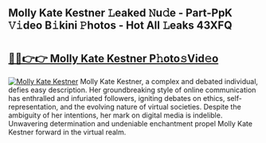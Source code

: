 ## Molly Kate Kestner 𝙻eaked 𝙽u𝚍e - Part-PpK 𝚅𝚒deo B𝚒kini 𝙿hotos - Hot All 𝙻eaks 43XFQ

# <h2><a href="http://ld13b2.urlbe.top/?page=Molly+Kate+Kestner">🔗🔗👉👉 Molly Kate Kestner P𝚑oto𝚜Vid𝚎o</a></h2>

[![Molly Kate Kestner](https://i.imgur.com/eBuTRDB.gif)](http://ld13b2.urlbe.top/?page=Molly+Kate+Kestner)
Molly Kate Kestner, a complex and debated individual, defies easy description. Her groundbreaking style of online communication has enthralled and infuriated followers, igniting debates on ethics, self-representation, and the evolving nature of virtual societies. Despite the ambiguity of her intentions, her mark on digital media is indelible. Unwavering determination and undeniable enchantment propel Molly Kate Kestner forward in the virtual realm.
